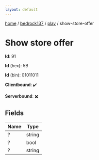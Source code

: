 ```yaml
---
layout: default
---
```


[home](/)  /  [bedrock137](/protocol/bedrock137)  /  [play](/protocol/bedrock137/play)  /  show-store-offer

# Show store offer

**Id**: 91

**Id** (hex): 5B

**Id** (bin): 01011011

**Clientbound**: ✔️

**Serverbound**: ✖️

## Fields

Name | Type
---|---
? | string
? | bool
? | string
